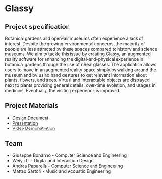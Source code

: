 # Glassy

## Project specification
Botanical gardens and open-air museums often experience a lack of interest. Despite the growing environmental concerns, the majority of people are less attracted by these spaces compared to history and science museums. We aim to tackle this issue by creating Glassy, an augmented reality software for enhancing the digital-and-physical experience in botanical gardens through the use of nReal glasses. The application allows users to move in an augmented reality space simply by walking around the museum and by using hand gestures to get relevant information about plants, flowers, and trees. Virtual and interactable objects are displayed next to plants providing general details, over-time evolution, and usages in medicine. Eventually, the visiting experience is improved.

## Project Materials
- [Design Document](https://drive.google.com/file/d/1uaZxm9vWWz0vOpnbNpIDI-w6a04c14mt/view?usp=sharing)  
- [Presentation](https://drive.google.com/file/d/1DZ-fQevwZW1BHOhFHzFmCLlUYoxmoFCc/view?usp=sharing)  
- [Video Demonstration](https://drive.google.com/file/d/1tDYGAF8Mtnj3M9vPIPRZ9N-luxnVBeYO/view?usp=sharing) 

## Team
* Giuseppe Bonanno - Computer Science and Engineering 
* Weiyu Li - Digital and Interaction Design 
* Andrea Paparella - Computer Science and Engineering 
* Matteo Sartori - Music and Acoustic Engineering 
